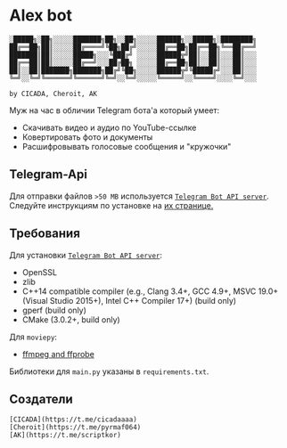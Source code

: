 # Alex bot

    ░█████╗░██╗░░░░░███████╗██╗░░██╗░░░░░██████╗░░█████╗░████████╗
    ██╔══██╗██║░░░░░██╔════╝╚██╗██╔╝░░░░░██╔══██╗██╔══██╗╚══██╔══╝
    ███████║██║░░░░░█████╗░░░╚███╔╝ ░░░░░██████╦╝██║░░██║░░░██║░░░
    ██╔══██║██║░░░░░██╔══╝░░░██╔██╗ ░░░░░██╔══██╗██║░░██║░░░██║░░░
    ██║░░██║███████╗███████╗██╔╝╚██╗░░░░░██████╦╝╚█████╔╝░░░██║░░░
    ╚═╝░░╚═╝╚══════╝╚══════╝╚═╝░░╚═╝░░░░░╚═════╝░░╚════╝░░░░╚═╝░░░

    by CICADA, Cheroit, AK
    
Муж на час в обличии Telegram бота'а который умеет:
- Скачивать видео и аудио по YouTube-ссылке
- Ковертировать фото и документы
- Расшифровывать голосовые сообщения и "кружочки"

## Telegram-Api
Для отправки файлов `>50 MB` используется [`Telegram Bot API server`](https://github.com/tdlib/telegram-bot-api). Следуйте инструкциям по установке на [их странице.](https://github.com/tdlib/telegram-bot-api) 

## Требования
Для установки [`Telegram Bot API server`](https://github.com/tdlib/telegram-bot-api):
* OpenSSL
* zlib
* C++14 compatible compiler (e.g., Clang 3.4+, GCC 4.9+, MSVC 19.0+ (Visual Studio 2015+), Intel C++ Compiler 17+) (build only)
* gperf (build only)
* CMake (3.0.2+, build only)

Для `moviepy`:
* [ffmpeg and ffprobe](https://ffmpeg.org/)

Библиотеки для `main.py` указаны в `requirements.txt`.

## Создатели
	[CICADA](https://t.me/cicadaaaa)
	[Cheroit](https://t.me/pyrmaf064)
	[AK](https://t.me/scriptkor)
